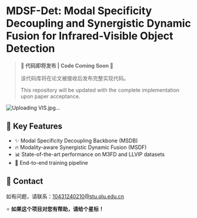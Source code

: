 # MDSF-Det: Modal Specificity Decoupling and Synergistic Dynamic Fusion for Infrared-Visible Object Detection

> **🚧 代码即将发布 | Code Coming Soon 🚧**
> 
> 该代码库将在论文被接收后发布完整实现代码。
> 
> This repository will be updated with the complete implementation upon paper acceptance.

![Uploading VIS.jpg…]()

## 🎯 Key Features

- ✨ Modal Specificity Decoupling Backbone (MSDB)
- 🔥 Modality-aware Synergistic Dynamic Fusion (MSDF)
- 📊 State-of-the-art performance on M3FD and LLVIP datasets
- 🚀 End-to-end training pipeline



## 📧 Contact

如有问题，请联系：[10431240210@stu.qlu.edu.cn](mailto:10431240210@stu.qlu.edu.cn)


⭐ **如果这个项目对您有帮助，请给个星标！**
